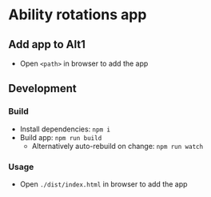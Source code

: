 # Ability rotations app

## Add app to Alt1

* Open `<path>` in browser to add the app

## Development

### Build

* Install dependencies: `npm i`
* Build app: `npm run build`
    * Alternatively auto-rebuild on change: `npm run watch`

### Usage
* Open `./dist/index.html` in browser to add the app
